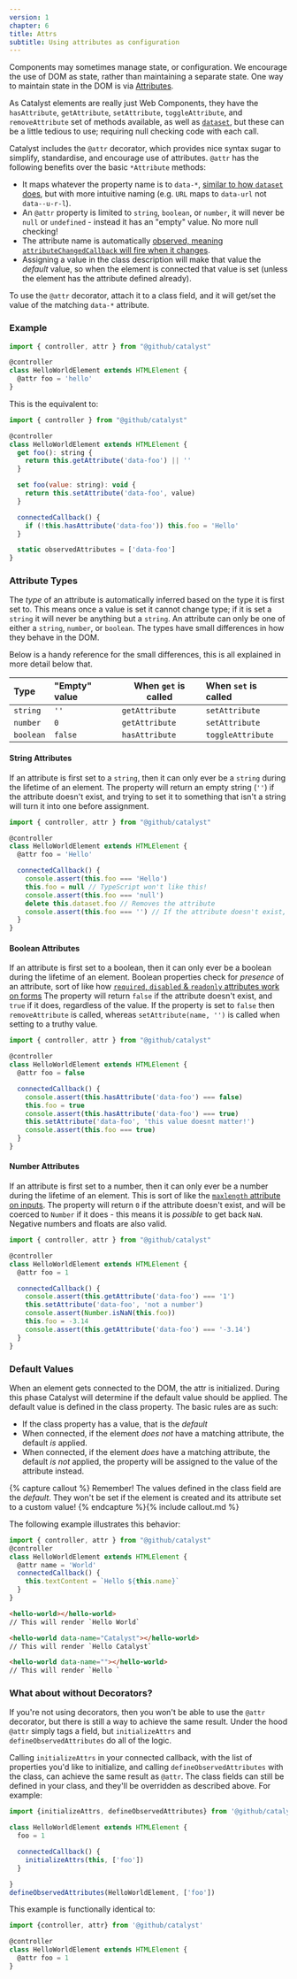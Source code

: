 ```yaml
---
version: 1
chapter: 6
title: Attrs
subtitle: Using attributes as configuration
---
```


Components may sometimes manage state, or configuration. We encourage the use of DOM as state, rather than maintaining a separate state. One way to maintain state in the DOM is via [Attributes](https://developer.mozilla.org/en-US/docs/Learn/HTML/Howto/Use_data_attributes).

As Catalyst elements are really just Web Components, they have the `hasAttribute`, `getAttribute`, `setAttribute`, `toggleAttribute`, and `removeAttribute` set of methods available, as well as [`dataset`](https://developer.mozilla.org/en-US/docs/Web/API/HTMLOrForeignElement/dataset), but these can be a little tedious to use; requiring null checking code with each call.

Catalyst includes the `@attr` decorator, which provides nice syntax sugar to simplify, standardise, and encourage use of attributes. `@attr` has the following benefits over the basic `*Attribute` methods:

 - It maps whatever the property name is to `data-*`, [similar to how `dataset` does](https://developer.mozilla.org/en-US/docs/Web/API/HTMLOrForeignElement/dataset#name_conversion), but with more intuitive naming (e.g. `URL` maps to `data-url` not `data--u-r-l`).
 - An `@attr` property is limited to `string`, `boolean`, or `number`, it will never be `null` or `undefined` - instead it has an "empty" value. No more null checking!
 - The attribute name is automatically [observed, meaning `attributeChangedCallback` will fire when it changes](https://developer.mozilla.org/en-US/docs/Web/Web_Components/Using_custom_elements#using_the_lifecycle_callbacks).
 - Assigning a value in the class description will make that value the _default_ value, so when the element is connected that value is set (unless the element has the attribute defined already).

To use the `@attr` decorator, attach it to a class field, and it will get/set the value of the matching `data-*` attribute.

### Example

<!-- annotations
attr foo: Maps to get/setAttribute('datafoo')
-->

```js
import { controller, attr } from "@github/catalyst"

@controller
class HelloWorldElement extends HTMLElement {
  @attr foo = 'hello'
}
```

This is the equivalent to:

```js
import { controller } from "@github/catalyst"

@controller
class HelloWorldElement extends HTMLElement {
  get foo(): string {
    return this.getAttribute('data-foo') || ''
  }

  set foo(value: string): void {
    return this.setAttribute('data-foo', value)
  }

  connectedCallback() {
    if (!this.hasAttribute('data-foo')) this.foo = 'Hello'
  }

  static observedAttributes = ['data-foo']
}
```

### Attribute Types

The _type_ of an attribute is automatically inferred based on the type it is first set to. This means once a value is set it cannot change type; if it is set a `string` it will never be anything but a `string`. An attribute can only be one of either a `string`, `number`, or `boolean`. The types have small differences in how they behave in the DOM.

Below is a handy reference for the small differences, this is all explained in more detail below that. 

| Type      | "Empty" value | When `get` is called | When `set` is called |
|:----------|:--------------|----------------------|:---------------------|
| `string`  | `''`          | `getAttribute`       | `setAttribute`       |
| `number`  | `0`           | `getAttribute`       | `setAttribute`       |
| `boolean` | `false`       | `hasAttribute`       | `toggleAttribute`    |

#### String Attributes

If an attribute is first set to a `string`, then it can only ever be a `string` during the lifetime of an element. The property will return an empty string (`''`) if the attribute doesn't exist, and trying to set it to something that isn't a string will turn it into one before assignment.

<!-- annotations
attr foo: Maps to get/setAttribute('data-foo')
-->

```js
import { controller, attr } from "@github/catalyst"

@controller
class HelloWorldElement extends HTMLElement {
  @attr foo = 'Hello'

  connectedCallback() {
    console.assert(this.foo === 'Hello')
    this.foo = null // TypeScript won't like this!
    console.assert(this.foo === 'null')
    delete this.dataset.foo // Removes the attribute
    console.assert(this.foo === '') // If the attribute doesn't exist, its an empty string!
  }
}
```

#### Boolean Attributes

If an attribute is first set to a boolean, then it can only ever be a boolean during the lifetime of an element. Boolean properties check for _presence_ of an attribute, sort of like how [`required`, `disabled` & `readonly` attributes work on forms](https://developer.mozilla.org/en-US/docs/Web/HTML/Attributes#boolean_attributes) The property will return `false` if the attribute doesn't exist, and `true` if it does, regardless of the value. If the property is set to `false` then `removeAttribute` is called, whereas `setAttribute(name, '')` is called when setting to a truthy value.

<!-- annotations
attr foo: Maps to has/toggleAttribute('data-foo')
-->

```js
import { controller, attr } from "@github/catalyst"

@controller
class HelloWorldElement extends HTMLElement {
  @attr foo = false

  connectedCallback() {
    console.assert(this.hasAttribute('data-foo') === false)
    this.foo = true
    console.assert(this.hasAttribute('data-foo') === true)
    this.setAttribute('data-foo', 'this value doesnt matter!')
    console.assert(this.foo === true)
  }
}
```

#### Number Attributes

If an attribute is first set to a number, then it can only ever be a number during the lifetime of an element. This is sort of like the [`maxlength` attribute on inputs](https://developer.mozilla.org/en-US/docs/Web/HTML/Attributes/maxlength). The property will return `0` if the attribute doesn't exist, and will be coerced to `Number` if it does - this means it is _possible_ to get back `NaN`. Negative numbers and floats are also valid.

<!-- annotations
attr foo: Maps to get/setAttribute('data-foo')
-->

```js
import { controller, attr } from "@github/catalyst"

@controller
class HelloWorldElement extends HTMLElement {
  @attr foo = 1

  connectedCallback() {
    console.assert(this.getAttribute('data-foo') === '1')
    this.setAttribute('data-foo', 'not a number')
    console.assert(Number.isNaN(this.foo))
    this.foo = -3.14
    console.assert(this.getAttribute('data-foo') === '-3.14')
  }
}
```

### Default Values

When an element gets connected to the DOM, the attr is initialized. During this phase Catalyst will determine if the default value should be applied. The default value is defined in the class property. The basic rules are as such:

 - If the class property has a value, that is the _default_
 - When connected, if the element _does not_ have a matching attribute, the default _is_ applied.
 - When connected, if the element _does_ have a matching attribute, the default _is not_ applied, the property will be assigned to the value of the attribute instead.

{% capture callout %}
Remember! The values defined in the class field are the _default_. They won't be set if the element is created and its attribute set to a custom value!
{% endcapture %}{% include callout.md %}

The following example illustrates this behavior:

<!-- annotations
attr name: Maps to get/setAttribute('data-name')
-->

```js
import { controller, attr } from "@github/catalyst"
@controller
class HelloWorldElement extends HTMLElement {
  @attr name = 'World'
  connectedCallback() {
    this.textContent = `Hello ${this.name}`
  }
}
```

<!-- annotations
data-name ".*": Will set the value of `name`
-->

```html
<hello-world></hello-world>
// This will render `Hello World`

<hello-world data-name="Catalyst"></hello-world>
// This will render `Hello Catalyst`

<hello-world data-name=""></hello-world>
// This will render `Hello `
```

### What about without Decorators?

If you're not using decorators, then you won't be able to use the `@attr` decorator, but there is still a way to achieve the same result. Under the hood `@attr` simply tags a field, but `initializeAttrs` and `defineObservedAttributes` do all of the logic.

Calling `initializeAttrs` in your connected callback, with the list of properties you'd like to initialize, and calling `defineObservedAttributes` with the class, can achieve the same result as `@attr`. The class fields can still be defined in your class, and they'll be overridden as described above. For example:

```js
import {initializeAttrs, defineObservedAttributes} from '@github/catalyst'

class HelloWorldElement extends HTMLElement {
  foo = 1

  connectedCallback() {
    initializeAttrs(this, ['foo'])
  }

}
defineObservedAttributes(HelloWorldElement, ['foo'])
```

This example is functionally identical to:

```js
import {controller, attr} from '@github/catalyst'

@controller
class HelloWorldElement extends HTMLElement {
  @attr foo = 1
}
```
